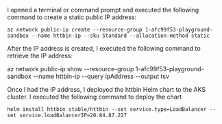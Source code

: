I opened a terminal or command prompt and executed the following command to create a static public IP address:

```
az network public-ip create --resource-group 1-afc99f53-playground-sandbox --name httbin-ip --sku Standard --allocation-method static
```

After the IP address is created,   I executed the following command to retrieve the IP address:

az network public-ip show --resource-group 1-afc99f53-playground-sandbox --name httbin-ip --query ipAddress --output tsv

Once I had the IP address, I deployed the httbin Helm chart to the AKS cluster. I executed the following command to deploy the chart

```
helm install httbin stable/httbin --set service.type=LoadBalancer --set service.loadBalancerIP=20.84.87.227
```

